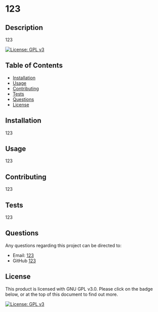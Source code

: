 
# 123

## Description
123

[![License: GPL v3](https://img.shields.io/badge/License-GPLv3-blue.svg)](https://www.gnu.org/licenses/gpl-3.0)

## Table of Contents
* [Installation](#installation)
* [Usage](#usage)
* [Contributing](#contributing)
* [Tests](#tests)
* [Questions](#questions)
* [License](#license)

## Installation
123

## Usage
123

## Contributing
123

## Tests
123

## Questions
Any questions regarding this project can be directed to:
* Email: [123](123)
* GitHub [123](https://github.com/123)

## License
This product is licensed with GNU GPL v3.0. Please click on the badge below, or at the top of this document to find out more.

 [![License: GPL v3](https://img.shields.io/badge/License-GPLv3-blue.svg)](https://www.gnu.org/licenses/gpl-3.0)
